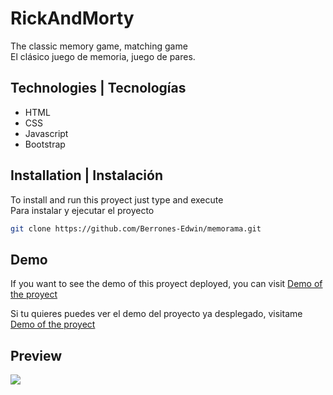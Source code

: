 # RickAndMorty

The classic memory game, matching game<br>
El clásico juego de memoria, juego de pares.

## Technologies | Tecnologías

-   HTML
-   CSS
-   Javascript
-   Bootstrap

## Installation | Instalación

To install and run this proyect just type and execute <br>
Para instalar y ejecutar el proyecto 

```bash
git clone https://github.com/Berrones-Edwin/memorama.git
```

## Demo

If you want to see the demo of this proyect deployed, you can visit [Demo of the proyect](https://berrones-edwin.github.io/memorama/)

Si tu quieres puedes ver el demo del proyecto ya desplegado, visitame [Demo of the proyect](https://berrones-edwin.github.io/memorama/)

## Preview

![](https://user-images.githubusercontent.com/44040730/108284805-89019400-714b-11eb-8f07-37169d9496d6.png)
